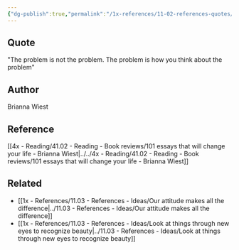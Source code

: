 ```yaml
---
{"dg-publish":true,"permalink":"/1x-references/11-02-references-quotes/the-problem-is-not-the-problem-the-problem-is-how-you-think-about-the-problem-brianna-wiest/","dgHomeLink":true,"dgPassFrontmatter":false,"dgShowBacklinks":true,"dgShowLocalGraph":false,"dgShowInlineTitle":true}
---
```



## Quote
"The problem is not the problem. The problem is how you think about the problem"

## Author
Brianna Wiest

## Reference
[[4x - Reading/41.02 - Reading - Book reviews/101 essays that will change your life - Brianna Wiest|../../4x - Reading/41.02 - Reading - Book reviews/101 essays that will change your life - Brianna Wiest]]

## Related
- [[1x - References/11.03 - References - Ideas/Our attitude makes all the difference|../11.03 - References - Ideas/Our attitude makes all the difference]]
- [[1x - References/11.03 - References - Ideas/Look at things through new eyes to recognize beauty|../11.03 - References - Ideas/Look at things through new eyes to recognize beauty]]
